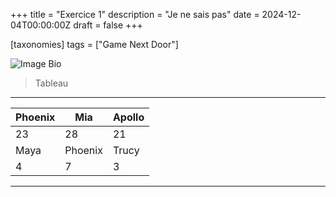 +++
title = "Exercice 1"
description = "Je ne sais pas"
date = 2024-12-04T00:00:00Z
draft = false
+++

[taxonomies]
tags = ["Game Next Door"]

![Image Bio](https://biodiversitypmc.sibils.org/img/logo_banner.7ff68d4d.png
"Logo de Biodiversitypmc")

>Tableau

**************************

| Phoenix | Mia | Apollo |
|---------|-----|--------|
| 23 | 28 | 21 |
| Maya | Phoenix | Trucy |
| 4 | 7 | 3 |

**************************